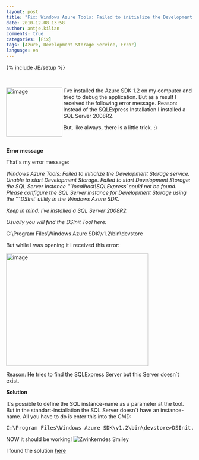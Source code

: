 ```yaml
---
layout: post
title: "Fix: Windows Azure Tools: Failed to initialize the Development Storage Service"
date: 2010-12-08 13:58
author: antje.kilian
comments: true
categories: [Fix]
tags: [Azure, Development Storage Service, Error]
language: en
---
```

{% include JB/setup %}
<p>&#160;</p>  <p><img title="image" border="0" alt="image" align="left" src="http://code-inside.de/blog/wp-content/uploads/image_thumb291.png" width="151" height="133" />I´ve installed the Azure SDK 1.2 on my computer and tried to debug the application. But as a result I received the following error message. Reason: Instead of the SQLExpress Installation I installed a SQL Server 2008R2.</p>  <p>But, like always, there is a little trick. ;)</p>  <p>&#160;</p>  <!--more-->  <p><b>Error message</b></p>  <p><b></b></p>  <p>That´s my error message:</p>  <p><em>Windows Azure Tools: Failed to initialize the Development Storage service. Unable to start Development Storage. Failed to start Development Storage: the SQL Server instance "˜localhost\SQLExpress´ could not be found.&#160;&#160; Please configure the SQL Server instance for Development Storage using the "˜DSInit´ utility in the Windows Azure SDK.</em></p>  <p><em>Keep in mind: I´ve installed a SQL Server 2008R2.</em></p>  <p><em></em></p>  <p><em>Usually you will find the DSInit Tool here:</em></p>  <p><em></em></p>  <p>C:\Program Files\Windows Azure SDK\v1.2\bin\devstore</p>  <p>But while I was opening it I received this error: </p>  <p><img title="image" border="0" alt="image" src="http://code-inside.de/blog/wp-content/uploads/image_thumb292.png" width="382" height="302" /></p>    <p>Reason: He tries to find the SQLExpress Server but this Server doesn´t exist. </p>  <p><b>Solution</b></p>  <p>It´s possible to define the SQL instance-name as a parameter at the tool. But in the standart-installation the SQL Server doesn´t have an instance-name. All you have to do is enter this into the CMD:</p>  <div style="padding-bottom: 0px; margin: 0px; padding-left: 0px; padding-right: 0px; display: inline; float: none; padding-top: 0px" id="scid:812469c5-0cb0-4c63-8c15-c81123a09de7:de07bfb5-e670-44c5-9987-cdcbb34c66a9" class="wlWriterEditableSmartContent"><pre name="code" class="c#">C:\Program Files\Windows Azure SDK\v1.2\bin\devstore&gt;DSInit.exe /sqlinstance:</pre></div>

<p>NOW it should be working! <img style="border-bottom-style: none; border-right-style: none; border-top-style: none; border-left-style: none" class="wlEmoticon wlEmoticon-winkingsmile" alt="Zwinkerndes Smiley" src="http://code-inside.de/blog-in/wp-content/uploads/wlEmoticon-winkingsmile4.png" /></p>

<p>I found the solution <a href="http://suntsu.ch/serendipity/index.php?/archives/190-Visual-Studio-2010-Problem-Windows-Azure-Tools-Failed-to-initialize-the-Development-Storage-service..html">here</a></p>
